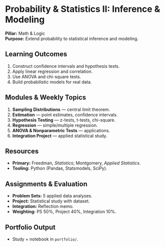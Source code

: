 # Probability & Statistics II: Inference & Modeling
**Pillar:** Math & Logic  
**Purpose:** Extend probability to statistical inference and modeling.

## Learning Outcomes
1. Construct confidence intervals and hypothesis tests.
2. Apply linear regression and correlation.
3. Use ANOVA and chi-square tests.
4. Build probabilistic models for real data.

## Modules & Weekly Topics
1. **Sampling Distributions** — central limit theorem.
2. **Estimation** — point estimates, confidence intervals.
3. **Hypothesis Testing** — z-tests, t-tests, chi-square.
4. **Regression** — simple/multiple regression.
5. **ANOVA & Nonparametric Tests** — applications.
6. **Integration Project** — applied statistical study.

## Resources
- **Primary:** Freedman, *Statistics*; Montgomery, *Applied Statistics*.
- **Tooling:** Python (Pandas, Statsmodels, SciPy).

## Assignments & Evaluation
- **Problem Sets:** 5 applied data analyses.
- **Project:** Statistical study with dataset.
- **Integration:** Reflection memo.
- **Weighting:** PS 50%, Project 40%, Integration 10%.

## Portfolio Output
- Study + notebook in `portfolio/`.
